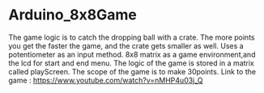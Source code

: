 # Arduino_8x8Game


The game logic is to catch the dropping ball with a crate. 
The more points you get the faster the game, and the crate gets smaller as well. 
Uses a potentiometer as an input method. 
8x8 matrix as a game environment,and the lcd for start and end menu. 
The logic of the game is stored in a matrix called playScreen. 
The scope of the game is to make 30points. 
Link to the game : https://www.youtube.com/watch?v=nMHP4u03j_Q 
